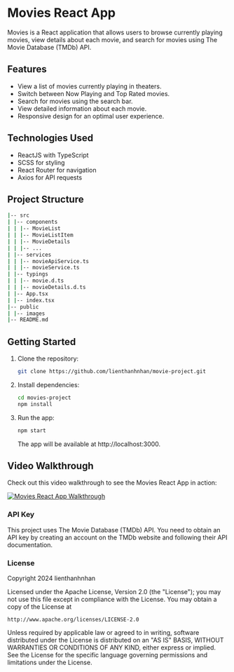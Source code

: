 # Movies React App

Movies is a React application that allows users to browse currently playing movies, view details about each movie, and search for movies using The Movie Database (TMDb) API.

## Features

- View a list of movies currently playing in theaters.
- Switch between Now Playing and Top Rated movies.
- Search for movies using the search bar.
- View detailed information about each movie.
- Responsive design for an optimal user experience.

## Technologies Used

- ReactJS with TypeScript
- SCSS for styling
- React Router for navigation
- Axios for API requests

## Project Structure

```bash
|-- src
| |-- components
| | |-- MovieList
| | |-- MovieListItem
| | |-- MovieDetails
| | |-- ...
| |-- services
| | |-- movieApiService.ts
| | |-- movieService.ts
| |-- typings
| | |-- movie.d.ts
| | |-- movieDetails.d.ts
| |-- App.tsx
| |-- index.tsx
|-- public
| |-- images
|-- README.md
```


## Getting Started

1. Clone the repository:

   ```bash
   git clone https://github.com/lienthanhnhan/movie-project.git

2. Install dependencies:

    ```bash
    cd movies-project
    npm install
    ```

3. Run the app:

    ```bash
    npm start
    ```
    The app will be available at http://localhost:3000.

## Video Walkthrough

Check out this video walkthrough to see the Movies React App in action:

[![Movies React App Walkthrough](public/images/demo.png)](https://www.loom.com/share/19f4ebd99cea465fbee0160b6f78b894)


### API Key
This project uses The Movie Database (TMDb) API. You need to obtain an API key by creating an account on the TMDb website and following their API documentation.

### License
Copyright 2024 lienthanhnhan

Licensed under the Apache License, Version 2.0 (the "License");
you may not use this file except in compliance with the License.
You may obtain a copy of the License at

    http://www.apache.org/licenses/LICENSE-2.0

Unless required by applicable law or agreed to in writing, software
distributed under the License is distributed on an "AS IS" BASIS,
WITHOUT WARRANTIES OR CONDITIONS OF ANY KIND, either express or implied.
See the License for the specific language governing permissions and
limitations under the License.